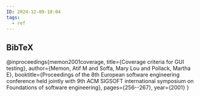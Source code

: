 ```yaml
---
ID: 2024-12-09-10:04
tags:
  - ref
---
```

## BibTeX

@inproceedings{memon2001coverage,
  title={Coverage criteria for GUI testing},
  author={Memon, Atif M and Soffa, Mary Lou and Pollack, Martha E},
  booktitle={Proceedings of the 8th European software engineering conference held jointly with 9th ACM SIGSOFT international symposium on Foundations of software engineering},
  pages={256--267},
  year={2001}
}
